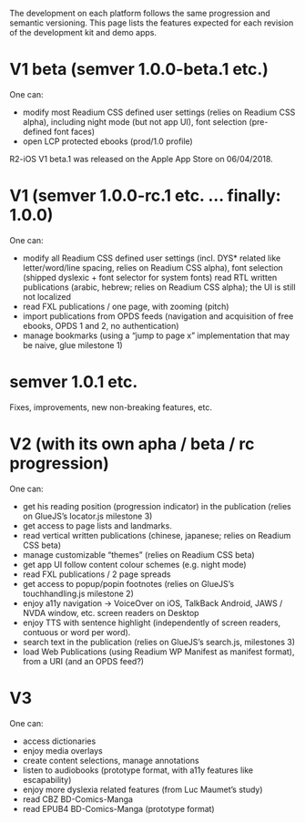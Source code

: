The development on each platform follows the same progression and semantic versioning.
This page lists the features expected for each revision of the development kit and demo apps. 


# V1 beta (semver 1.0.0-beta.1 etc.)

One can:

* modify most Readium CSS defined user settings (relies on Readium CSS alpha), including night mode (but not app UI), font selection (pre-defined font faces)
* open LCP protected ebooks (prod/1.0 profile)

R2-iOS V1 beta.1 was released on the Apple App Store on 06/04/2018. 

# V1 (semver 1.0.0-rc.1 etc. … finally: 1.0.0)
One can:

* modify all Readium CSS defined user settings (incl. DYS* related like letter/word/line spacing, relies on Readium CSS alpha), font selection (shipped dyslexic + font selector for system fonts)
read RTL written publications (arabic, hebrew; relies on Readium CSS alpha); the UI is still not localized
* read FXL publications / one page, with zooming (pitch)
* import publications from OPDS feeds (navigation and acquisition of free ebooks, OPDS 1 and 2, no authentication)
* manage bookmarks (using a “jump to page x” implementation that may be naive, glue milestone 1)

# semver 1.0.1 etc.

Fixes, improvements, new non-breaking features, etc.

# V2 (with its own apha / beta / rc progression)
One can:

* get his reading position (progression indicator) in the publication (relies on GlueJS’s locator.js milestone 3)
* get access to page lists and landmarks.
* read vertical written publications (chinese, japanese; relies on Readium CSS beta)
* manage customizable “themes” (relies on Readium CSS beta)
* get app UI follow content colour schemes (e.g. night mode)
* read FXL publications / 2 page spreads
* get access to popup/popin footnotes (relies on GlueJS’s touchhandling.js milestone 2)
* enjoy a11y navigation -> VoiceOver on iOS, TalkBack Android, JAWS / NVDA window, etc. screen readers on Desktop
* enjoy TTS with sentence highlight (independently of screen readers, contuous or word per word).
* search text in the publication (relies on GlueJS’s search.js, milestones 3)
* load Web Publications (using Readium WP Manifest as manifest format), from a URI (and an OPDS feed?)

# V3
One can:

* access dictionaries
* enjoy media overlays
* create content selections, manage annotations
* listen to audiobooks (prototype format, with a11y features like escapability)
* enjoy more dyslexia related features (from Luc Maumet’s study)
* read CBZ BD-Comics-Manga
* read EPUB4 BD-Comics-Manga (prototype format)
